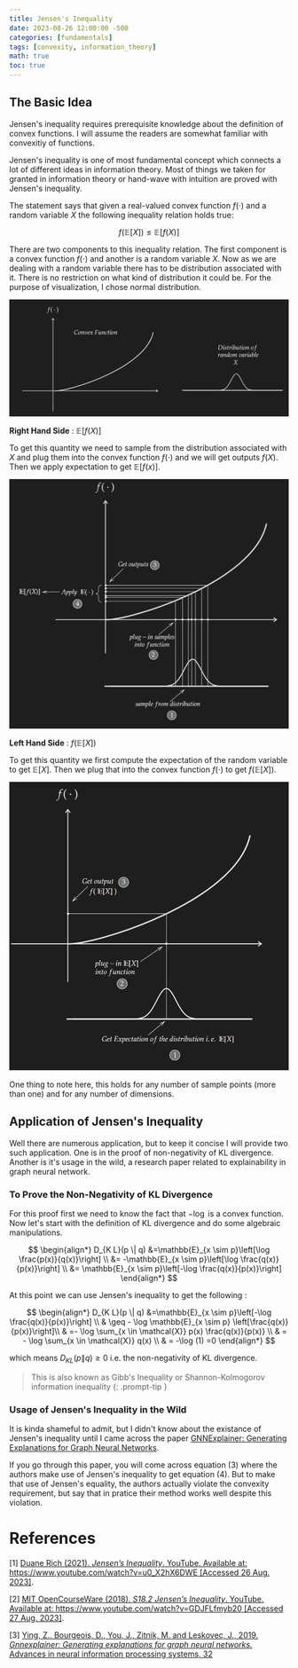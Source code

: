```yaml
---
title: Jensen's Inequality
date: 2023-08-26 12:00:00 -500
categories: [fundamentals]
tags: [convexity, information_theory]
math: true
toc: true
---
```



## The Basic Idea

Jensen's inequality requires prerequisite knowledge about the definition of convex functions. I will assume the readers are somewhat familiar with convexitiy of functions.

Jensen's inequality is one of most fundamental concept which connects a lot of different ideas in information theory. Most of things we taken for granted in information theory or hand-wave with intuition are proved with Jensen's inequality.

The statement says that given a real-valued convex function $f(\cdot)$ and a random variable $X$ the following inequality relation holds true:

$$
f(\mathbb{E}[X]) \leq \mathbb{E}[f(X)]
$$

There are two components to this inequality relation. The first component is a convex function $f(\cdot)$ and another is a random variable $X$. Now as we are dealing with a random variable there has to be distribution associated with it. There is no restriction on what kind of distribution it could be. For the purpose of visualization, I chose normal distribution.

![jensen_inequality](/assets/img/Jensens_Inequality/ji1.png)


<b>Right Hand Side</b> : $\mathbb{E}[f(X)]$


To get this quantity we need to sample from the distribution associated with $X$ and plug them into the convex function $f(\cdot)$  and we will get outputs $f(X)$. Then we apply expectation to get $\mathbb{E}[f(x)]$.

![JIE_1](/assets/img/Jensens_Inequality/ji2.png)


<b>Left Hand Side</b> : $f(\mathbb{E}[X])$

To get this quantity we first compute the expectation of the random variable to get $\mathbb{E}[X]$. Then we plug that into the convex function $f(\cdot)$ to get $f(\mathbb{E}[X])$.

![JIE_2](/assets/img/Jensens_Inequality/ji3.png)

One thing to note here, this holds for any number of sample points (more than one) and for any number of dimensions. 
## Application of Jensen's Inequality

Well there are numerous application, but to keep it concise I will provide two such application. One is in the proof of non-negativity of KL divergence. Another is it's usage in the wild, a research paper related to explainability in graph neural network.


### To Prove the Non-Negativity of KL Divergence

For this proof first we need to know the fact that $- \log$ is a convex function. Now let's start with the definition of KL divergence and do some algebraic manipulations.


$$
\begin{align*}
D_{K L}(p \| q) &=\mathbb{E}_{x \sim p}\left[\log \frac{p(x)}{q(x)}\right] \\
                &= -\mathbb{E}_{x \sim p}\left[\log \frac{q(x)}{p(x)}\right] \\
                &=  \mathbb{E}_{x \sim p}\left[-\log \frac{q(x)}{p(x)}\right] 
\end{align*}
$$

At this point we can use Jensen's inequality to get the following :


$$
\begin{align*}
D_{K L}(p \| q) &=\mathbb{E}_{x \sim p}\left[-\log \frac{q(x)}{p(x)}\right]  \\
                & \geq - \log \mathbb{E}_{x \sim p} \left[\frac{q(x)}{p(x)}\right]\\
                & =- \log \sum_{x \in \mathcal{X}} p(x) \frac{q(x)}{p(x)} \\
                & = - \log  \sum_{x \in \mathcal{X}} q(x) \\
                & = -\log (1) =0     
\end{align*}
$$

which means $D_{K L}(p \| q)  \geq 0$ i.e. the non-negativity of KL divergence.

> This is also known as Gibb's Inequality or Shannon-Kolmogorov information inequality
{: .prompt-tip }

### Usage of Jensen's Inequality in the Wild

It is kinda shameful to admit, but I didn't know about the existance of Jensen's inequality until I came across the paper [GNNExplainer: Generating Explanations for Graph Neural Networks](https://arxiv.org/abs/1903.03894). 

If you go through this paper, you will come across equation (3) where the authors make use of Jensen's inequality to get equation (4). But to make that use of Jensen's equality, the authors actually violate the convexity requirement, but say that in pratice their method works well despite this violation.


# References

[1] [Duane Rich (2021). *Jensen’s Inequality*. YouTube. Available at: https://www.youtube.com/watch?v=u0_X2hX6DWE [Accessed 26 Aug. 2023]](https://www.youtube.com/watch?v=u0_X2hX6DWE).

[2] [MIT OpenCourseWare (2018). *S18.2 Jensen’s Inequality*. YouTube. Available at: https://www.youtube.com/watch?v=GDJFLfmyb20 [Accessed 27 Aug. 2023]](https://www.youtube.com/watch?v=GDJFLfmyb20).

[3] [Ying, Z., Bourgeois, D., You, J., Zitnik, M. and Leskovec, J., 2019. *Gnnexplainer: Generating explanations for graph neural networks.* Advances in neural information processing systems, 32](https://arxiv.org/abs/1903.03894)